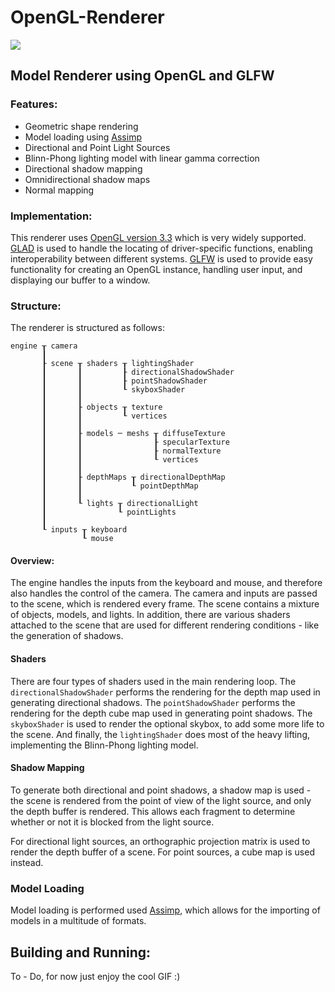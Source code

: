 # OpenGL-Renderer
![](https://atparisi.com/app/static/img/opengl_banner.gif)
## Model Renderer using OpenGL and GLFW
### Features:
* Geometric shape rendering
* Model loading using [Assimp](http://assimp.org/)
* Directional and Point Light Sources
* Blinn-Phong lighting model with linear gamma correction
* Directional shadow mapping
* Omnidirectional shadow maps
* Normal mapping
### Implementation:
This renderer uses [OpenGL version 3.3](https://registry.khronos.org/OpenGL/specs/gl/glspec33.core.pdf) which is very widely supported. [GLAD](https://github.com/Dav1dde/glad) is used to handle the locating of driver-specific functions, enabling interoperability between different systems. [GLFW](https://www.glfw.org/) is used to provide easy functionality for creating an OpenGL instance, handling user input, and displaying our buffer to a window. 
### Structure:
The renderer is structured as follows:
```
engine ┰ camera
       ┃
       ┠ scene ┰ shaders ┰ lightingShader
       ┃       ┃         ┠ directionalShadowShader
       ┃       ┃         ┠ pointShadowShader
       ┃       ┃         ┖ skyboxShader
       ┃       ┃
       ┃       ┠ objects ┰ texture
       ┃       ┃         ┖ vertices
       ┃       ┃
       ┃       ┠ models ─ meshs ┰ diffuseTexture
       ┃       ┃                ┠ specularTexture
       ┃       ┃                ┠ normalTexture
       ┃       ┃                ┖ vertices
       ┃       ┃
       ┃       ┠ depthMaps ┰ directionalDepthMap
       ┃       ┃           ┖ pointDepthMap
       ┃       ┃
       ┃       ┖ lights ┰ directionalLight
       ┃                ┖ pointLights
       ┃
       ┖ inputs ┰ keyboard
                ┖ mouse
```
#### Overview:
The engine handles the inputs from the keyboard and mouse, and therefore also handles the control of the camera. The camera and inputs are passed to the scene, which is rendered every frame. The scene contains a mixture of objects, models, and lights. In addition, there are various shaders attached to the scene that are used for different rendering conditions - like the generation of shadows.
#### Shaders
There are four types of shaders used in the main rendering loop. The `directionalShadowShader` performs the rendering for the depth map used in generating directional shadows. The `pointShadowShader` performs the rendering for the depth cube map used in generating point shadows. The `skyboxShader` is used to render the optional skybox, to add some more life to the scene. And finally, the `lightingShader` does most of the heavy lifting, implementing the Blinn-Phong lighting model.
#### Shadow Mapping
To generate both directional and point shadows, a shadow map is used - the scene is rendered from the point of view of the light source, and only the depth buffer is rendered. This allows each fragment to determine whether or not it is blocked from the light source. 

For directional light sources, an orthographic projection matrix is used to render the depth buffer of a scene. For point sources, a cube map is used instead. 
### Model Loading
Model loading is performed used [Assimp](http://assimp.org/), which allows for the importing of models in a multitude of formats. 
## Building and Running:
To - Do, for now just enjoy the cool GIF :)